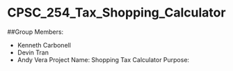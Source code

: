 # CPSC_254_Tax_Shopping_Calculator
##Group Members:
- Kenneth Carbonell
- Devin Tran
- Andy Vera
Project Name: Shopping Tax Calculator
Purpose:
